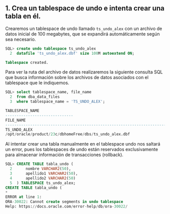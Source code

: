 ## 1. Crea un tablespace de undo e intenta crear una tabla en él.

Crearemos un tablespace de undo llamado `ts_undo_alex` con un archivo de datos inicial de 100 megabytes, que se expandirá automáticamente según sea necesario.

```sql
SQL> create undo tablespace ts_undo_alex
  2  datafile 'ts_undo_alex.dbf' size 100M autoextend ON;

Tablespace created.
```

Para ver la ruta del archivo de datos realizaremos la siguiente consulta SQL que busca información sobre los archivos de datos asociados con el tablespace que le indiquemos.
```sql
SQL> select tablespace_name, file_name
  2  from dba_data_files
  3  where tablespace_name = 'TS_UNDO_ALEX';

TABLESPACE_NAME
------------------------------
FILE_NAME
--------------------------------------------------------------------------------
TS_UNDO_ALEX
/opt/oracle/product/23c/dbhomeFree/dbs/ts_undo_alex.dbf
```

Al intentar crear una tabla manualmente en el tablespace undo nos saltará un error, pues los tablespaces de undo están reservados exclusivamente para almacenar información de transacciones (rollback).
```sql
SQL> CREATE TABLE tabla_undo (
  2      nombre VARCHAR2(50),
  3      apellido1 VARCHAR2(50),
  4      apellido2 VARCHAR2(50)
  5  ) TABLESPACE ts_undo_alex;
CREATE TABLE tabla_undo (
*
ERROR at line 1:
ORA-30022: Cannot create segments in undo tablespace
Help: https://docs.oracle.com/error-help/db/ora-30022/
```